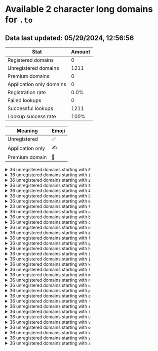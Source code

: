 # Available 2 character long domains for `.to`

## Data last updated: 05/29/2024, 12:56:56

|Stat|Amount|
|--|--|
|Registered domains|0|
|Unregistered domains|1211|
|Premium domains|0|
|Application only domains|0|
|Registration rate|0.0%|
|Failed lookups|0|
|Successful lookups|1211|
|Lookup success rate|100%|


|Meaning|Emoji|
|--|--|
|Unregistered|:white_check_mark:|
|Application only|:writing_hand:|
|Premium domain|:gem:|

<details>
<summary>36 unregistered domains starting with <bold><code>0</code></bold></summary>

|Type|Domain|
|--|--|
|:white_check_mark:|`00.to`|
|:white_check_mark:|`01.to`|
|:white_check_mark:|`02.to`|
|:white_check_mark:|`03.to`|
|:white_check_mark:|`04.to`|
|:white_check_mark:|`05.to`|
|:white_check_mark:|`06.to`|
|:white_check_mark:|`07.to`|
|:white_check_mark:|`08.to`|
|:white_check_mark:|`09.to`|
|:white_check_mark:|`0a.to`|
|:white_check_mark:|`0b.to`|
|:white_check_mark:|`0c.to`|
|:white_check_mark:|`0d.to`|
|:white_check_mark:|`0e.to`|
|:white_check_mark:|`0f.to`|
|:white_check_mark:|`0g.to`|
|:white_check_mark:|`0h.to`|
|:white_check_mark:|`0i.to`|
|:white_check_mark:|`0j.to`|
|:white_check_mark:|`0k.to`|
|:white_check_mark:|`0l.to`|
|:white_check_mark:|`0m.to`|
|:white_check_mark:|`0n.to`|
|:white_check_mark:|`0o.to`|
|:white_check_mark:|`0p.to`|
|:white_check_mark:|`0q.to`|
|:white_check_mark:|`0r.to`|
|:white_check_mark:|`0s.to`|
|:white_check_mark:|`0t.to`|
|:white_check_mark:|`0u.to`|
|:white_check_mark:|`0v.to`|
|:white_check_mark:|`0w.to`|
|:white_check_mark:|`0x.to`|
|:white_check_mark:|`0y.to`|
|:white_check_mark:|`0z.to`|
</details>
<details>
<summary>36 unregistered domains starting with <bold><code>1</code></bold></summary>

|Type|Domain|
|--|--|
|:white_check_mark:|`10.to`|
|:white_check_mark:|`11.to`|
|:white_check_mark:|`12.to`|
|:white_check_mark:|`13.to`|
|:white_check_mark:|`14.to`|
|:white_check_mark:|`15.to`|
|:white_check_mark:|`16.to`|
|:white_check_mark:|`17.to`|
|:white_check_mark:|`18.to`|
|:white_check_mark:|`19.to`|
|:white_check_mark:|`1a.to`|
|:white_check_mark:|`1b.to`|
|:white_check_mark:|`1c.to`|
|:white_check_mark:|`1d.to`|
|:white_check_mark:|`1e.to`|
|:white_check_mark:|`1f.to`|
|:white_check_mark:|`1g.to`|
|:white_check_mark:|`1h.to`|
|:white_check_mark:|`1i.to`|
|:white_check_mark:|`1j.to`|
|:white_check_mark:|`1k.to`|
|:white_check_mark:|`1l.to`|
|:white_check_mark:|`1m.to`|
|:white_check_mark:|`1n.to`|
|:white_check_mark:|`1o.to`|
|:white_check_mark:|`1p.to`|
|:white_check_mark:|`1q.to`|
|:white_check_mark:|`1r.to`|
|:white_check_mark:|`1s.to`|
|:white_check_mark:|`1t.to`|
|:white_check_mark:|`1u.to`|
|:white_check_mark:|`1v.to`|
|:white_check_mark:|`1w.to`|
|:white_check_mark:|`1x.to`|
|:white_check_mark:|`1y.to`|
|:white_check_mark:|`1z.to`|
</details>
<details>
<summary>36 unregistered domains starting with <bold><code>2</code></bold></summary>

|Type|Domain|
|--|--|
|:white_check_mark:|`20.to`|
|:white_check_mark:|`21.to`|
|:white_check_mark:|`22.to`|
|:white_check_mark:|`23.to`|
|:white_check_mark:|`24.to`|
|:white_check_mark:|`25.to`|
|:white_check_mark:|`26.to`|
|:white_check_mark:|`27.to`|
|:white_check_mark:|`28.to`|
|:white_check_mark:|`29.to`|
|:white_check_mark:|`2a.to`|
|:white_check_mark:|`2b.to`|
|:white_check_mark:|`2c.to`|
|:white_check_mark:|`2d.to`|
|:white_check_mark:|`2e.to`|
|:white_check_mark:|`2f.to`|
|:white_check_mark:|`2g.to`|
|:white_check_mark:|`2h.to`|
|:white_check_mark:|`2i.to`|
|:white_check_mark:|`2j.to`|
|:white_check_mark:|`2k.to`|
|:white_check_mark:|`2l.to`|
|:white_check_mark:|`2m.to`|
|:white_check_mark:|`2n.to`|
|:white_check_mark:|`2o.to`|
|:white_check_mark:|`2p.to`|
|:white_check_mark:|`2q.to`|
|:white_check_mark:|`2r.to`|
|:white_check_mark:|`2s.to`|
|:white_check_mark:|`2t.to`|
|:white_check_mark:|`2u.to`|
|:white_check_mark:|`2v.to`|
|:white_check_mark:|`2w.to`|
|:white_check_mark:|`2x.to`|
|:white_check_mark:|`2y.to`|
|:white_check_mark:|`2z.to`|
</details>
<details>
<summary>36 unregistered domains starting with <bold><code>3</code></bold></summary>

|Type|Domain|
|--|--|
|:white_check_mark:|`30.to`|
|:white_check_mark:|`31.to`|
|:white_check_mark:|`32.to`|
|:white_check_mark:|`33.to`|
|:white_check_mark:|`34.to`|
|:white_check_mark:|`35.to`|
|:white_check_mark:|`36.to`|
|:white_check_mark:|`37.to`|
|:white_check_mark:|`38.to`|
|:white_check_mark:|`39.to`|
|:white_check_mark:|`3a.to`|
|:white_check_mark:|`3b.to`|
|:white_check_mark:|`3c.to`|
|:white_check_mark:|`3d.to`|
|:white_check_mark:|`3e.to`|
|:white_check_mark:|`3f.to`|
|:white_check_mark:|`3g.to`|
|:white_check_mark:|`3h.to`|
|:white_check_mark:|`3i.to`|
|:white_check_mark:|`3j.to`|
|:white_check_mark:|`3k.to`|
|:white_check_mark:|`3l.to`|
|:white_check_mark:|`3m.to`|
|:white_check_mark:|`3n.to`|
|:white_check_mark:|`3o.to`|
|:white_check_mark:|`3p.to`|
|:white_check_mark:|`3q.to`|
|:white_check_mark:|`3r.to`|
|:white_check_mark:|`3s.to`|
|:white_check_mark:|`3t.to`|
|:white_check_mark:|`3u.to`|
|:white_check_mark:|`3v.to`|
|:white_check_mark:|`3w.to`|
|:white_check_mark:|`3x.to`|
|:white_check_mark:|`3y.to`|
|:white_check_mark:|`3z.to`|
</details>
<details>
<summary>36 unregistered domains starting with <bold><code>4</code></bold></summary>

|Type|Domain|
|--|--|
|:white_check_mark:|`40.to`|
|:white_check_mark:|`41.to`|
|:white_check_mark:|`42.to`|
|:white_check_mark:|`43.to`|
|:white_check_mark:|`44.to`|
|:white_check_mark:|`45.to`|
|:white_check_mark:|`46.to`|
|:white_check_mark:|`47.to`|
|:white_check_mark:|`48.to`|
|:white_check_mark:|`49.to`|
|:white_check_mark:|`4a.to`|
|:white_check_mark:|`4b.to`|
|:white_check_mark:|`4c.to`|
|:white_check_mark:|`4d.to`|
|:white_check_mark:|`4e.to`|
|:white_check_mark:|`4f.to`|
|:white_check_mark:|`4g.to`|
|:white_check_mark:|`4h.to`|
|:white_check_mark:|`4i.to`|
|:white_check_mark:|`4j.to`|
|:white_check_mark:|`4k.to`|
|:white_check_mark:|`4l.to`|
|:white_check_mark:|`4m.to`|
|:white_check_mark:|`4n.to`|
|:white_check_mark:|`4o.to`|
|:white_check_mark:|`4p.to`|
|:white_check_mark:|`4q.to`|
|:white_check_mark:|`4r.to`|
|:white_check_mark:|`4s.to`|
|:white_check_mark:|`4t.to`|
|:white_check_mark:|`4u.to`|
|:white_check_mark:|`4v.to`|
|:white_check_mark:|`4w.to`|
|:white_check_mark:|`4x.to`|
|:white_check_mark:|`4y.to`|
|:white_check_mark:|`4z.to`|
</details>
<details>
<summary>36 unregistered domains starting with <bold><code>5</code></bold></summary>

|Type|Domain|
|--|--|
|:white_check_mark:|`50.to`|
|:white_check_mark:|`51.to`|
|:white_check_mark:|`52.to`|
|:white_check_mark:|`53.to`|
|:white_check_mark:|`54.to`|
|:white_check_mark:|`55.to`|
|:white_check_mark:|`56.to`|
|:white_check_mark:|`57.to`|
|:white_check_mark:|`58.to`|
|:white_check_mark:|`59.to`|
|:white_check_mark:|`5a.to`|
|:white_check_mark:|`5b.to`|
|:white_check_mark:|`5c.to`|
|:white_check_mark:|`5d.to`|
|:white_check_mark:|`5e.to`|
|:white_check_mark:|`5f.to`|
|:white_check_mark:|`5g.to`|
|:white_check_mark:|`5h.to`|
|:white_check_mark:|`5i.to`|
|:white_check_mark:|`5j.to`|
|:white_check_mark:|`5k.to`|
|:white_check_mark:|`5l.to`|
|:white_check_mark:|`5m.to`|
|:white_check_mark:|`5n.to`|
|:white_check_mark:|`5o.to`|
|:white_check_mark:|`5p.to`|
|:white_check_mark:|`5q.to`|
|:white_check_mark:|`5r.to`|
|:white_check_mark:|`5s.to`|
|:white_check_mark:|`5t.to`|
|:white_check_mark:|`5u.to`|
|:white_check_mark:|`5v.to`|
|:white_check_mark:|`5w.to`|
|:white_check_mark:|`5x.to`|
|:white_check_mark:|`5y.to`|
|:white_check_mark:|`5z.to`|
</details>
<details>
<summary>36 unregistered domains starting with <bold><code>6</code></bold></summary>

|Type|Domain|
|--|--|
|:white_check_mark:|`60.to`|
|:white_check_mark:|`61.to`|
|:white_check_mark:|`62.to`|
|:white_check_mark:|`63.to`|
|:white_check_mark:|`64.to`|
|:white_check_mark:|`65.to`|
|:white_check_mark:|`66.to`|
|:white_check_mark:|`67.to`|
|:white_check_mark:|`68.to`|
|:white_check_mark:|`69.to`|
|:white_check_mark:|`6a.to`|
|:white_check_mark:|`6b.to`|
|:white_check_mark:|`6c.to`|
|:white_check_mark:|`6d.to`|
|:white_check_mark:|`6e.to`|
|:white_check_mark:|`6f.to`|
|:white_check_mark:|`6g.to`|
|:white_check_mark:|`6h.to`|
|:white_check_mark:|`6i.to`|
|:white_check_mark:|`6j.to`|
|:white_check_mark:|`6k.to`|
|:white_check_mark:|`6l.to`|
|:white_check_mark:|`6m.to`|
|:white_check_mark:|`6n.to`|
|:white_check_mark:|`6o.to`|
|:white_check_mark:|`6p.to`|
|:white_check_mark:|`6q.to`|
|:white_check_mark:|`6r.to`|
|:white_check_mark:|`6s.to`|
|:white_check_mark:|`6t.to`|
|:white_check_mark:|`6u.to`|
|:white_check_mark:|`6v.to`|
|:white_check_mark:|`6w.to`|
|:white_check_mark:|`6x.to`|
|:white_check_mark:|`6y.to`|
|:white_check_mark:|`6z.to`|
</details>
<details>
<summary>23 unregistered domains starting with <bold><code>7</code></bold></summary>

|Type|Domain|
|--|--|
|:white_check_mark:|`7a.to`|
|:white_check_mark:|`7b.to`|
|:white_check_mark:|`7c.to`|
|:white_check_mark:|`7d.to`|
|:white_check_mark:|`7e.to`|
|:white_check_mark:|`7f.to`|
|:white_check_mark:|`7g.to`|
|:white_check_mark:|`7h.to`|
|:white_check_mark:|`7i.to`|
|:white_check_mark:|`7j.to`|
|:white_check_mark:|`7k.to`|
|:white_check_mark:|`7l.to`|
|:white_check_mark:|`7m.to`|
|:white_check_mark:|`7n.to`|
|:white_check_mark:|`7o.to`|
|:white_check_mark:|`7p.to`|
|:white_check_mark:|`7q.to`|
|:white_check_mark:|`7r.to`|
|:white_check_mark:|`7s.to`|
|:white_check_mark:|`7t.to`|
|:white_check_mark:|`7u.to`|
|:white_check_mark:|`7v.to`|
|:white_check_mark:|`7w.to`|
</details>
<details>
<summary>36 unregistered domains starting with <bold><code>a</code></bold></summary>

|Type|Domain|
|--|--|
|:white_check_mark:|`a0.to`|
|:white_check_mark:|`a1.to`|
|:white_check_mark:|`a2.to`|
|:white_check_mark:|`a3.to`|
|:white_check_mark:|`a4.to`|
|:white_check_mark:|`a5.to`|
|:white_check_mark:|`a6.to`|
|:white_check_mark:|`a7.to`|
|:white_check_mark:|`a8.to`|
|:white_check_mark:|`a9.to`|
|:white_check_mark:|`aa.to`|
|:white_check_mark:|`ab.to`|
|:white_check_mark:|`ac.to`|
|:white_check_mark:|`ad.to`|
|:white_check_mark:|`ae.to`|
|:white_check_mark:|`af.to`|
|:white_check_mark:|`ag.to`|
|:white_check_mark:|`ah.to`|
|:white_check_mark:|`ai.to`|
|:white_check_mark:|`aj.to`|
|:white_check_mark:|`ak.to`|
|:white_check_mark:|`al.to`|
|:white_check_mark:|`am.to`|
|:white_check_mark:|`an.to`|
|:white_check_mark:|`ao.to`|
|:white_check_mark:|`ap.to`|
|:white_check_mark:|`aq.to`|
|:white_check_mark:|`ar.to`|
|:white_check_mark:|`as.to`|
|:white_check_mark:|`at.to`|
|:white_check_mark:|`au.to`|
|:white_check_mark:|`av.to`|
|:white_check_mark:|`aw.to`|
|:white_check_mark:|`ax.to`|
|:white_check_mark:|`ay.to`|
|:white_check_mark:|`az.to`|
</details>
<details>
<summary>36 unregistered domains starting with <bold><code>b</code></bold></summary>

|Type|Domain|
|--|--|
|:white_check_mark:|`b0.to`|
|:white_check_mark:|`b1.to`|
|:white_check_mark:|`b2.to`|
|:white_check_mark:|`b3.to`|
|:white_check_mark:|`b4.to`|
|:white_check_mark:|`b5.to`|
|:white_check_mark:|`b6.to`|
|:white_check_mark:|`b7.to`|
|:white_check_mark:|`b8.to`|
|:white_check_mark:|`b9.to`|
|:white_check_mark:|`ba.to`|
|:white_check_mark:|`bb.to`|
|:white_check_mark:|`bc.to`|
|:white_check_mark:|`bd.to`|
|:white_check_mark:|`be.to`|
|:white_check_mark:|`bf.to`|
|:white_check_mark:|`bg.to`|
|:white_check_mark:|`bh.to`|
|:white_check_mark:|`bi.to`|
|:white_check_mark:|`bj.to`|
|:white_check_mark:|`bk.to`|
|:white_check_mark:|`bl.to`|
|:white_check_mark:|`bm.to`|
|:white_check_mark:|`bn.to`|
|:white_check_mark:|`bo.to`|
|:white_check_mark:|`bp.to`|
|:white_check_mark:|`bq.to`|
|:white_check_mark:|`br.to`|
|:white_check_mark:|`bs.to`|
|:white_check_mark:|`bt.to`|
|:white_check_mark:|`bu.to`|
|:white_check_mark:|`bv.to`|
|:white_check_mark:|`bw.to`|
|:white_check_mark:|`bx.to`|
|:white_check_mark:|`by.to`|
|:white_check_mark:|`bz.to`|
</details>
<details>
<summary>36 unregistered domains starting with <bold><code>c</code></bold></summary>

|Type|Domain|
|--|--|
|:white_check_mark:|`c0.to`|
|:white_check_mark:|`c1.to`|
|:white_check_mark:|`c2.to`|
|:white_check_mark:|`c3.to`|
|:white_check_mark:|`c4.to`|
|:white_check_mark:|`c5.to`|
|:white_check_mark:|`c6.to`|
|:white_check_mark:|`c7.to`|
|:white_check_mark:|`c8.to`|
|:white_check_mark:|`c9.to`|
|:white_check_mark:|`ca.to`|
|:white_check_mark:|`cb.to`|
|:white_check_mark:|`cc.to`|
|:white_check_mark:|`cd.to`|
|:white_check_mark:|`ce.to`|
|:white_check_mark:|`cf.to`|
|:white_check_mark:|`cg.to`|
|:white_check_mark:|`ch.to`|
|:white_check_mark:|`ci.to`|
|:white_check_mark:|`cj.to`|
|:white_check_mark:|`ck.to`|
|:white_check_mark:|`cl.to`|
|:white_check_mark:|`cm.to`|
|:white_check_mark:|`cn.to`|
|:white_check_mark:|`co.to`|
|:white_check_mark:|`cp.to`|
|:white_check_mark:|`cq.to`|
|:white_check_mark:|`cr.to`|
|:white_check_mark:|`cs.to`|
|:white_check_mark:|`ct.to`|
|:white_check_mark:|`cu.to`|
|:white_check_mark:|`cv.to`|
|:white_check_mark:|`cw.to`|
|:white_check_mark:|`cx.to`|
|:white_check_mark:|`cy.to`|
|:white_check_mark:|`cz.to`|
</details>
<details>
<summary>36 unregistered domains starting with <bold><code>d</code></bold></summary>

|Type|Domain|
|--|--|
|:white_check_mark:|`d0.to`|
|:white_check_mark:|`d1.to`|
|:white_check_mark:|`d2.to`|
|:white_check_mark:|`d3.to`|
|:white_check_mark:|`d4.to`|
|:white_check_mark:|`d5.to`|
|:white_check_mark:|`d6.to`|
|:white_check_mark:|`d7.to`|
|:white_check_mark:|`d8.to`|
|:white_check_mark:|`d9.to`|
|:white_check_mark:|`da.to`|
|:white_check_mark:|`db.to`|
|:white_check_mark:|`dc.to`|
|:white_check_mark:|`dd.to`|
|:white_check_mark:|`de.to`|
|:white_check_mark:|`df.to`|
|:white_check_mark:|`dg.to`|
|:white_check_mark:|`dh.to`|
|:white_check_mark:|`di.to`|
|:white_check_mark:|`dj.to`|
|:white_check_mark:|`dk.to`|
|:white_check_mark:|`dl.to`|
|:white_check_mark:|`dm.to`|
|:white_check_mark:|`dn.to`|
|:white_check_mark:|`do.to`|
|:white_check_mark:|`dp.to`|
|:white_check_mark:|`dq.to`|
|:white_check_mark:|`dr.to`|
|:white_check_mark:|`ds.to`|
|:white_check_mark:|`dt.to`|
|:white_check_mark:|`du.to`|
|:white_check_mark:|`dv.to`|
|:white_check_mark:|`dw.to`|
|:white_check_mark:|`dx.to`|
|:white_check_mark:|`dy.to`|
|:white_check_mark:|`dz.to`|
</details>
<details>
<summary>36 unregistered domains starting with <bold><code>e</code></bold></summary>

|Type|Domain|
|--|--|
|:white_check_mark:|`e0.to`|
|:white_check_mark:|`e1.to`|
|:white_check_mark:|`e2.to`|
|:white_check_mark:|`e3.to`|
|:white_check_mark:|`e4.to`|
|:white_check_mark:|`e5.to`|
|:white_check_mark:|`e6.to`|
|:white_check_mark:|`e7.to`|
|:white_check_mark:|`e8.to`|
|:white_check_mark:|`e9.to`|
|:white_check_mark:|`ea.to`|
|:white_check_mark:|`eb.to`|
|:white_check_mark:|`ec.to`|
|:white_check_mark:|`ed.to`|
|:white_check_mark:|`ee.to`|
|:white_check_mark:|`ef.to`|
|:white_check_mark:|`eg.to`|
|:white_check_mark:|`eh.to`|
|:white_check_mark:|`ei.to`|
|:white_check_mark:|`ej.to`|
|:white_check_mark:|`ek.to`|
|:white_check_mark:|`el.to`|
|:white_check_mark:|`em.to`|
|:white_check_mark:|`en.to`|
|:white_check_mark:|`eo.to`|
|:white_check_mark:|`ep.to`|
|:white_check_mark:|`eq.to`|
|:white_check_mark:|`er.to`|
|:white_check_mark:|`es.to`|
|:white_check_mark:|`et.to`|
|:white_check_mark:|`eu.to`|
|:white_check_mark:|`ev.to`|
|:white_check_mark:|`ew.to`|
|:white_check_mark:|`ex.to`|
|:white_check_mark:|`ey.to`|
|:white_check_mark:|`ez.to`|
</details>
<details>
<summary>36 unregistered domains starting with <bold><code>f</code></bold></summary>

|Type|Domain|
|--|--|
|:white_check_mark:|`f0.to`|
|:white_check_mark:|`f1.to`|
|:white_check_mark:|`f2.to`|
|:white_check_mark:|`f3.to`|
|:white_check_mark:|`f4.to`|
|:white_check_mark:|`f5.to`|
|:white_check_mark:|`f6.to`|
|:white_check_mark:|`f7.to`|
|:white_check_mark:|`f8.to`|
|:white_check_mark:|`f9.to`|
|:white_check_mark:|`fa.to`|
|:white_check_mark:|`fb.to`|
|:white_check_mark:|`fc.to`|
|:white_check_mark:|`fd.to`|
|:white_check_mark:|`fe.to`|
|:white_check_mark:|`ff.to`|
|:white_check_mark:|`fg.to`|
|:white_check_mark:|`fh.to`|
|:white_check_mark:|`fi.to`|
|:white_check_mark:|`fj.to`|
|:white_check_mark:|`fk.to`|
|:white_check_mark:|`fl.to`|
|:white_check_mark:|`fm.to`|
|:white_check_mark:|`fn.to`|
|:white_check_mark:|`fo.to`|
|:white_check_mark:|`fp.to`|
|:white_check_mark:|`fq.to`|
|:white_check_mark:|`fr.to`|
|:white_check_mark:|`fs.to`|
|:white_check_mark:|`ft.to`|
|:white_check_mark:|`fu.to`|
|:white_check_mark:|`fv.to`|
|:white_check_mark:|`fw.to`|
|:white_check_mark:|`fx.to`|
|:white_check_mark:|`fy.to`|
|:white_check_mark:|`fz.to`|
</details>
<details>
<summary>36 unregistered domains starting with <bold><code>g</code></bold></summary>

|Type|Domain|
|--|--|
|:white_check_mark:|`g0.to`|
|:white_check_mark:|`g1.to`|
|:white_check_mark:|`g2.to`|
|:white_check_mark:|`g3.to`|
|:white_check_mark:|`g4.to`|
|:white_check_mark:|`g5.to`|
|:white_check_mark:|`g6.to`|
|:white_check_mark:|`g7.to`|
|:white_check_mark:|`g8.to`|
|:white_check_mark:|`g9.to`|
|:white_check_mark:|`ga.to`|
|:white_check_mark:|`gb.to`|
|:white_check_mark:|`gc.to`|
|:white_check_mark:|`gd.to`|
|:white_check_mark:|`ge.to`|
|:white_check_mark:|`gf.to`|
|:white_check_mark:|`gg.to`|
|:white_check_mark:|`gh.to`|
|:white_check_mark:|`gi.to`|
|:white_check_mark:|`gj.to`|
|:white_check_mark:|`gk.to`|
|:white_check_mark:|`gl.to`|
|:white_check_mark:|`gm.to`|
|:white_check_mark:|`gn.to`|
|:white_check_mark:|`go.to`|
|:white_check_mark:|`gp.to`|
|:white_check_mark:|`gq.to`|
|:white_check_mark:|`gr.to`|
|:white_check_mark:|`gs.to`|
|:white_check_mark:|`gt.to`|
|:white_check_mark:|`gu.to`|
|:white_check_mark:|`gv.to`|
|:white_check_mark:|`gw.to`|
|:white_check_mark:|`gx.to`|
|:white_check_mark:|`gy.to`|
|:white_check_mark:|`gz.to`|
</details>
<details>
<summary>36 unregistered domains starting with <bold><code>h</code></bold></summary>

|Type|Domain|
|--|--|
|:white_check_mark:|`h0.to`|
|:white_check_mark:|`h1.to`|
|:white_check_mark:|`h2.to`|
|:white_check_mark:|`h3.to`|
|:white_check_mark:|`h4.to`|
|:white_check_mark:|`h5.to`|
|:white_check_mark:|`h6.to`|
|:white_check_mark:|`h7.to`|
|:white_check_mark:|`h8.to`|
|:white_check_mark:|`h9.to`|
|:white_check_mark:|`ha.to`|
|:white_check_mark:|`hb.to`|
|:white_check_mark:|`hc.to`|
|:white_check_mark:|`hd.to`|
|:white_check_mark:|`he.to`|
|:white_check_mark:|`hf.to`|
|:white_check_mark:|`hg.to`|
|:white_check_mark:|`hh.to`|
|:white_check_mark:|`hi.to`|
|:white_check_mark:|`hj.to`|
|:white_check_mark:|`hk.to`|
|:white_check_mark:|`hl.to`|
|:white_check_mark:|`hm.to`|
|:white_check_mark:|`hn.to`|
|:white_check_mark:|`ho.to`|
|:white_check_mark:|`hp.to`|
|:white_check_mark:|`hq.to`|
|:white_check_mark:|`hr.to`|
|:white_check_mark:|`hs.to`|
|:white_check_mark:|`ht.to`|
|:white_check_mark:|`hu.to`|
|:white_check_mark:|`hv.to`|
|:white_check_mark:|`hw.to`|
|:white_check_mark:|`hx.to`|
|:white_check_mark:|`hy.to`|
|:white_check_mark:|`hz.to`|
</details>
<details>
<summary>36 unregistered domains starting with <bold><code>i</code></bold></summary>

|Type|Domain|
|--|--|
|:white_check_mark:|`i0.to`|
|:white_check_mark:|`i1.to`|
|:white_check_mark:|`i2.to`|
|:white_check_mark:|`i3.to`|
|:white_check_mark:|`i4.to`|
|:white_check_mark:|`i5.to`|
|:white_check_mark:|`i6.to`|
|:white_check_mark:|`i7.to`|
|:white_check_mark:|`i8.to`|
|:white_check_mark:|`i9.to`|
|:white_check_mark:|`ia.to`|
|:white_check_mark:|`ib.to`|
|:white_check_mark:|`ic.to`|
|:white_check_mark:|`id.to`|
|:white_check_mark:|`ie.to`|
|:white_check_mark:|`if.to`|
|:white_check_mark:|`ig.to`|
|:white_check_mark:|`ih.to`|
|:white_check_mark:|`ii.to`|
|:white_check_mark:|`ij.to`|
|:white_check_mark:|`ik.to`|
|:white_check_mark:|`il.to`|
|:white_check_mark:|`im.to`|
|:white_check_mark:|`in.to`|
|:white_check_mark:|`io.to`|
|:white_check_mark:|`ip.to`|
|:white_check_mark:|`iq.to`|
|:white_check_mark:|`ir.to`|
|:white_check_mark:|`is.to`|
|:white_check_mark:|`it.to`|
|:white_check_mark:|`iu.to`|
|:white_check_mark:|`iv.to`|
|:white_check_mark:|`iw.to`|
|:white_check_mark:|`ix.to`|
|:white_check_mark:|`iy.to`|
|:white_check_mark:|`iz.to`|
</details>
<details>
<summary>36 unregistered domains starting with <bold><code>j</code></bold></summary>

|Type|Domain|
|--|--|
|:white_check_mark:|`j0.to`|
|:white_check_mark:|`j1.to`|
|:white_check_mark:|`j2.to`|
|:white_check_mark:|`j3.to`|
|:white_check_mark:|`j4.to`|
|:white_check_mark:|`j5.to`|
|:white_check_mark:|`j6.to`|
|:white_check_mark:|`j7.to`|
|:white_check_mark:|`j8.to`|
|:white_check_mark:|`j9.to`|
|:white_check_mark:|`ja.to`|
|:white_check_mark:|`jb.to`|
|:white_check_mark:|`jc.to`|
|:white_check_mark:|`jd.to`|
|:white_check_mark:|`je.to`|
|:white_check_mark:|`jf.to`|
|:white_check_mark:|`jg.to`|
|:white_check_mark:|`jh.to`|
|:white_check_mark:|`ji.to`|
|:white_check_mark:|`jj.to`|
|:white_check_mark:|`jk.to`|
|:white_check_mark:|`jl.to`|
|:white_check_mark:|`jm.to`|
|:white_check_mark:|`jn.to`|
|:white_check_mark:|`jo.to`|
|:white_check_mark:|`jp.to`|
|:white_check_mark:|`jq.to`|
|:white_check_mark:|`jr.to`|
|:white_check_mark:|`js.to`|
|:white_check_mark:|`jt.to`|
|:white_check_mark:|`ju.to`|
|:white_check_mark:|`jv.to`|
|:white_check_mark:|`jw.to`|
|:white_check_mark:|`jx.to`|
|:white_check_mark:|`jy.to`|
|:white_check_mark:|`jz.to`|
</details>
<details>
<summary>36 unregistered domains starting with <bold><code>k</code></bold></summary>

|Type|Domain|
|--|--|
|:white_check_mark:|`k0.to`|
|:white_check_mark:|`k1.to`|
|:white_check_mark:|`k2.to`|
|:white_check_mark:|`k3.to`|
|:white_check_mark:|`k4.to`|
|:white_check_mark:|`k5.to`|
|:white_check_mark:|`k6.to`|
|:white_check_mark:|`k7.to`|
|:white_check_mark:|`k8.to`|
|:white_check_mark:|`k9.to`|
|:white_check_mark:|`ka.to`|
|:white_check_mark:|`kb.to`|
|:white_check_mark:|`kc.to`|
|:white_check_mark:|`kd.to`|
|:white_check_mark:|`ke.to`|
|:white_check_mark:|`kf.to`|
|:white_check_mark:|`kg.to`|
|:white_check_mark:|`kh.to`|
|:white_check_mark:|`ki.to`|
|:white_check_mark:|`kj.to`|
|:white_check_mark:|`kk.to`|
|:white_check_mark:|`kl.to`|
|:white_check_mark:|`km.to`|
|:white_check_mark:|`kn.to`|
|:white_check_mark:|`ko.to`|
|:white_check_mark:|`kp.to`|
|:white_check_mark:|`kq.to`|
|:white_check_mark:|`kr.to`|
|:white_check_mark:|`ks.to`|
|:white_check_mark:|`kt.to`|
|:white_check_mark:|`ku.to`|
|:white_check_mark:|`kv.to`|
|:white_check_mark:|`kw.to`|
|:white_check_mark:|`kx.to`|
|:white_check_mark:|`ky.to`|
|:white_check_mark:|`kz.to`|
</details>
<details>
<summary>36 unregistered domains starting with <bold><code>l</code></bold></summary>

|Type|Domain|
|--|--|
|:white_check_mark:|`l0.to`|
|:white_check_mark:|`l1.to`|
|:white_check_mark:|`l2.to`|
|:white_check_mark:|`l3.to`|
|:white_check_mark:|`l4.to`|
|:white_check_mark:|`l5.to`|
|:white_check_mark:|`l6.to`|
|:white_check_mark:|`l7.to`|
|:white_check_mark:|`l8.to`|
|:white_check_mark:|`l9.to`|
|:white_check_mark:|`la.to`|
|:white_check_mark:|`lb.to`|
|:white_check_mark:|`lc.to`|
|:white_check_mark:|`ld.to`|
|:white_check_mark:|`le.to`|
|:white_check_mark:|`lf.to`|
|:white_check_mark:|`lg.to`|
|:white_check_mark:|`lh.to`|
|:white_check_mark:|`li.to`|
|:white_check_mark:|`lj.to`|
|:white_check_mark:|`lk.to`|
|:white_check_mark:|`ll.to`|
|:white_check_mark:|`lm.to`|
|:white_check_mark:|`ln.to`|
|:white_check_mark:|`lo.to`|
|:white_check_mark:|`lp.to`|
|:white_check_mark:|`lq.to`|
|:white_check_mark:|`lr.to`|
|:white_check_mark:|`ls.to`|
|:white_check_mark:|`lt.to`|
|:white_check_mark:|`lu.to`|
|:white_check_mark:|`lv.to`|
|:white_check_mark:|`lw.to`|
|:white_check_mark:|`lx.to`|
|:white_check_mark:|`ly.to`|
|:white_check_mark:|`lz.to`|
</details>
<details>
<summary>36 unregistered domains starting with <bold><code>m</code></bold></summary>

|Type|Domain|
|--|--|
|:white_check_mark:|`m0.to`|
|:white_check_mark:|`m1.to`|
|:white_check_mark:|`m2.to`|
|:white_check_mark:|`m3.to`|
|:white_check_mark:|`m4.to`|
|:white_check_mark:|`m5.to`|
|:white_check_mark:|`m6.to`|
|:white_check_mark:|`m7.to`|
|:white_check_mark:|`m8.to`|
|:white_check_mark:|`m9.to`|
|:white_check_mark:|`ma.to`|
|:white_check_mark:|`mb.to`|
|:white_check_mark:|`mc.to`|
|:white_check_mark:|`md.to`|
|:white_check_mark:|`me.to`|
|:white_check_mark:|`mf.to`|
|:white_check_mark:|`mg.to`|
|:white_check_mark:|`mh.to`|
|:white_check_mark:|`mi.to`|
|:white_check_mark:|`mj.to`|
|:white_check_mark:|`mk.to`|
|:white_check_mark:|`ml.to`|
|:white_check_mark:|`mm.to`|
|:white_check_mark:|`mn.to`|
|:white_check_mark:|`mo.to`|
|:white_check_mark:|`mp.to`|
|:white_check_mark:|`mq.to`|
|:white_check_mark:|`mr.to`|
|:white_check_mark:|`ms.to`|
|:white_check_mark:|`mt.to`|
|:white_check_mark:|`mu.to`|
|:white_check_mark:|`mv.to`|
|:white_check_mark:|`mw.to`|
|:white_check_mark:|`mx.to`|
|:white_check_mark:|`my.to`|
|:white_check_mark:|`mz.to`|
</details>
<details>
<summary>36 unregistered domains starting with <bold><code>n</code></bold></summary>

|Type|Domain|
|--|--|
|:white_check_mark:|`n0.to`|
|:white_check_mark:|`n1.to`|
|:white_check_mark:|`n2.to`|
|:white_check_mark:|`n3.to`|
|:white_check_mark:|`n4.to`|
|:white_check_mark:|`n5.to`|
|:white_check_mark:|`n6.to`|
|:white_check_mark:|`n7.to`|
|:white_check_mark:|`n8.to`|
|:white_check_mark:|`n9.to`|
|:white_check_mark:|`na.to`|
|:white_check_mark:|`nb.to`|
|:white_check_mark:|`nc.to`|
|:white_check_mark:|`nd.to`|
|:white_check_mark:|`ne.to`|
|:white_check_mark:|`nf.to`|
|:white_check_mark:|`ng.to`|
|:white_check_mark:|`nh.to`|
|:white_check_mark:|`ni.to`|
|:white_check_mark:|`nj.to`|
|:white_check_mark:|`nk.to`|
|:white_check_mark:|`nl.to`|
|:white_check_mark:|`nm.to`|
|:white_check_mark:|`nn.to`|
|:white_check_mark:|`no.to`|
|:white_check_mark:|`np.to`|
|:white_check_mark:|`nq.to`|
|:white_check_mark:|`nr.to`|
|:white_check_mark:|`ns.to`|
|:white_check_mark:|`nt.to`|
|:white_check_mark:|`nu.to`|
|:white_check_mark:|`nv.to`|
|:white_check_mark:|`nw.to`|
|:white_check_mark:|`nx.to`|
|:white_check_mark:|`ny.to`|
|:white_check_mark:|`nz.to`|
</details>
<details>
<summary>36 unregistered domains starting with <bold><code>o</code></bold></summary>

|Type|Domain|
|--|--|
|:white_check_mark:|`o0.to`|
|:white_check_mark:|`o1.to`|
|:white_check_mark:|`o2.to`|
|:white_check_mark:|`o3.to`|
|:white_check_mark:|`o4.to`|
|:white_check_mark:|`o5.to`|
|:white_check_mark:|`o6.to`|
|:white_check_mark:|`o7.to`|
|:white_check_mark:|`o8.to`|
|:white_check_mark:|`o9.to`|
|:white_check_mark:|`oa.to`|
|:white_check_mark:|`ob.to`|
|:white_check_mark:|`oc.to`|
|:white_check_mark:|`od.to`|
|:white_check_mark:|`oe.to`|
|:white_check_mark:|`of.to`|
|:white_check_mark:|`og.to`|
|:white_check_mark:|`oh.to`|
|:white_check_mark:|`oi.to`|
|:white_check_mark:|`oj.to`|
|:white_check_mark:|`ok.to`|
|:white_check_mark:|`ol.to`|
|:white_check_mark:|`om.to`|
|:white_check_mark:|`on.to`|
|:white_check_mark:|`oo.to`|
|:white_check_mark:|`op.to`|
|:white_check_mark:|`oq.to`|
|:white_check_mark:|`or.to`|
|:white_check_mark:|`os.to`|
|:white_check_mark:|`ot.to`|
|:white_check_mark:|`ou.to`|
|:white_check_mark:|`ov.to`|
|:white_check_mark:|`ow.to`|
|:white_check_mark:|`ox.to`|
|:white_check_mark:|`oy.to`|
|:white_check_mark:|`oz.to`|
</details>
<details>
<summary>36 unregistered domains starting with <bold><code>p</code></bold></summary>

|Type|Domain|
|--|--|
|:white_check_mark:|`p0.to`|
|:white_check_mark:|`p1.to`|
|:white_check_mark:|`p2.to`|
|:white_check_mark:|`p3.to`|
|:white_check_mark:|`p4.to`|
|:white_check_mark:|`p5.to`|
|:white_check_mark:|`p6.to`|
|:white_check_mark:|`p7.to`|
|:white_check_mark:|`p8.to`|
|:white_check_mark:|`p9.to`|
|:white_check_mark:|`pa.to`|
|:white_check_mark:|`pb.to`|
|:white_check_mark:|`pc.to`|
|:white_check_mark:|`pd.to`|
|:white_check_mark:|`pe.to`|
|:white_check_mark:|`pf.to`|
|:white_check_mark:|`pg.to`|
|:white_check_mark:|`ph.to`|
|:white_check_mark:|`pi.to`|
|:white_check_mark:|`pj.to`|
|:white_check_mark:|`pk.to`|
|:white_check_mark:|`pl.to`|
|:white_check_mark:|`pm.to`|
|:white_check_mark:|`pn.to`|
|:white_check_mark:|`po.to`|
|:white_check_mark:|`pp.to`|
|:white_check_mark:|`pq.to`|
|:white_check_mark:|`pr.to`|
|:white_check_mark:|`ps.to`|
|:white_check_mark:|`pt.to`|
|:white_check_mark:|`pu.to`|
|:white_check_mark:|`pv.to`|
|:white_check_mark:|`pw.to`|
|:white_check_mark:|`px.to`|
|:white_check_mark:|`py.to`|
|:white_check_mark:|`pz.to`|
</details>
<details>
<summary>36 unregistered domains starting with <bold><code>q</code></bold></summary>

|Type|Domain|
|--|--|
|:white_check_mark:|`q0.to`|
|:white_check_mark:|`q1.to`|
|:white_check_mark:|`q2.to`|
|:white_check_mark:|`q3.to`|
|:white_check_mark:|`q4.to`|
|:white_check_mark:|`q5.to`|
|:white_check_mark:|`q6.to`|
|:white_check_mark:|`q7.to`|
|:white_check_mark:|`q8.to`|
|:white_check_mark:|`q9.to`|
|:white_check_mark:|`qa.to`|
|:white_check_mark:|`qb.to`|
|:white_check_mark:|`qc.to`|
|:white_check_mark:|`qd.to`|
|:white_check_mark:|`qe.to`|
|:white_check_mark:|`qf.to`|
|:white_check_mark:|`qg.to`|
|:white_check_mark:|`qh.to`|
|:white_check_mark:|`qi.to`|
|:white_check_mark:|`qj.to`|
|:white_check_mark:|`qk.to`|
|:white_check_mark:|`ql.to`|
|:white_check_mark:|`qm.to`|
|:white_check_mark:|`qn.to`|
|:white_check_mark:|`qo.to`|
|:white_check_mark:|`qp.to`|
|:white_check_mark:|`qq.to`|
|:white_check_mark:|`qr.to`|
|:white_check_mark:|`qs.to`|
|:white_check_mark:|`qt.to`|
|:white_check_mark:|`qu.to`|
|:white_check_mark:|`qv.to`|
|:white_check_mark:|`qw.to`|
|:white_check_mark:|`qx.to`|
|:white_check_mark:|`qy.to`|
|:white_check_mark:|`qz.to`|
</details>
<details>
<summary>36 unregistered domains starting with <bold><code>r</code></bold></summary>

|Type|Domain|
|--|--|
|:white_check_mark:|`r0.to`|
|:white_check_mark:|`r1.to`|
|:white_check_mark:|`r2.to`|
|:white_check_mark:|`r3.to`|
|:white_check_mark:|`r4.to`|
|:white_check_mark:|`r5.to`|
|:white_check_mark:|`r6.to`|
|:white_check_mark:|`r7.to`|
|:white_check_mark:|`r8.to`|
|:white_check_mark:|`r9.to`|
|:white_check_mark:|`ra.to`|
|:white_check_mark:|`rb.to`|
|:white_check_mark:|`rc.to`|
|:white_check_mark:|`rd.to`|
|:white_check_mark:|`re.to`|
|:white_check_mark:|`rf.to`|
|:white_check_mark:|`rg.to`|
|:white_check_mark:|`rh.to`|
|:white_check_mark:|`ri.to`|
|:white_check_mark:|`rj.to`|
|:white_check_mark:|`rk.to`|
|:white_check_mark:|`rl.to`|
|:white_check_mark:|`rm.to`|
|:white_check_mark:|`rn.to`|
|:white_check_mark:|`ro.to`|
|:white_check_mark:|`rp.to`|
|:white_check_mark:|`rq.to`|
|:white_check_mark:|`rr.to`|
|:white_check_mark:|`rs.to`|
|:white_check_mark:|`rt.to`|
|:white_check_mark:|`ru.to`|
|:white_check_mark:|`rv.to`|
|:white_check_mark:|`rw.to`|
|:white_check_mark:|`rx.to`|
|:white_check_mark:|`ry.to`|
|:white_check_mark:|`rz.to`|
</details>
<details>
<summary>36 unregistered domains starting with <bold><code>s</code></bold></summary>

|Type|Domain|
|--|--|
|:white_check_mark:|`s0.to`|
|:white_check_mark:|`s1.to`|
|:white_check_mark:|`s2.to`|
|:white_check_mark:|`s3.to`|
|:white_check_mark:|`s4.to`|
|:white_check_mark:|`s5.to`|
|:white_check_mark:|`s6.to`|
|:white_check_mark:|`s7.to`|
|:white_check_mark:|`s8.to`|
|:white_check_mark:|`s9.to`|
|:white_check_mark:|`sa.to`|
|:white_check_mark:|`sb.to`|
|:white_check_mark:|`sc.to`|
|:white_check_mark:|`sd.to`|
|:white_check_mark:|`se.to`|
|:white_check_mark:|`sf.to`|
|:white_check_mark:|`sg.to`|
|:white_check_mark:|`sh.to`|
|:white_check_mark:|`si.to`|
|:white_check_mark:|`sj.to`|
|:white_check_mark:|`sk.to`|
|:white_check_mark:|`sl.to`|
|:white_check_mark:|`sm.to`|
|:white_check_mark:|`sn.to`|
|:white_check_mark:|`so.to`|
|:white_check_mark:|`sp.to`|
|:white_check_mark:|`sq.to`|
|:white_check_mark:|`sr.to`|
|:white_check_mark:|`ss.to`|
|:white_check_mark:|`st.to`|
|:white_check_mark:|`su.to`|
|:white_check_mark:|`sv.to`|
|:white_check_mark:|`sw.to`|
|:white_check_mark:|`sx.to`|
|:white_check_mark:|`sy.to`|
|:white_check_mark:|`sz.to`|
</details>
<details>
<summary>36 unregistered domains starting with <bold><code>t</code></bold></summary>

|Type|Domain|
|--|--|
|:white_check_mark:|`t0.to`|
|:white_check_mark:|`t1.to`|
|:white_check_mark:|`t2.to`|
|:white_check_mark:|`t3.to`|
|:white_check_mark:|`t4.to`|
|:white_check_mark:|`t5.to`|
|:white_check_mark:|`t6.to`|
|:white_check_mark:|`t7.to`|
|:white_check_mark:|`t8.to`|
|:white_check_mark:|`t9.to`|
|:white_check_mark:|`ta.to`|
|:white_check_mark:|`tb.to`|
|:white_check_mark:|`tc.to`|
|:white_check_mark:|`td.to`|
|:white_check_mark:|`te.to`|
|:white_check_mark:|`tf.to`|
|:white_check_mark:|`tg.to`|
|:white_check_mark:|`th.to`|
|:white_check_mark:|`ti.to`|
|:white_check_mark:|`tj.to`|
|:white_check_mark:|`tk.to`|
|:white_check_mark:|`tl.to`|
|:white_check_mark:|`tm.to`|
|:white_check_mark:|`tn.to`|
|:white_check_mark:|`to.to`|
|:white_check_mark:|`tp.to`|
|:white_check_mark:|`tq.to`|
|:white_check_mark:|`tr.to`|
|:white_check_mark:|`ts.to`|
|:white_check_mark:|`tt.to`|
|:white_check_mark:|`tu.to`|
|:white_check_mark:|`tv.to`|
|:white_check_mark:|`tw.to`|
|:white_check_mark:|`tx.to`|
|:white_check_mark:|`ty.to`|
|:white_check_mark:|`tz.to`|
</details>
<details>
<summary>36 unregistered domains starting with <bold><code>u</code></bold></summary>

|Type|Domain|
|--|--|
|:white_check_mark:|`u0.to`|
|:white_check_mark:|`u1.to`|
|:white_check_mark:|`u2.to`|
|:white_check_mark:|`u3.to`|
|:white_check_mark:|`u4.to`|
|:white_check_mark:|`u5.to`|
|:white_check_mark:|`u6.to`|
|:white_check_mark:|`u7.to`|
|:white_check_mark:|`u8.to`|
|:white_check_mark:|`u9.to`|
|:white_check_mark:|`ua.to`|
|:white_check_mark:|`ub.to`|
|:white_check_mark:|`uc.to`|
|:white_check_mark:|`ud.to`|
|:white_check_mark:|`ue.to`|
|:white_check_mark:|`uf.to`|
|:white_check_mark:|`ug.to`|
|:white_check_mark:|`uh.to`|
|:white_check_mark:|`ui.to`|
|:white_check_mark:|`uj.to`|
|:white_check_mark:|`uk.to`|
|:white_check_mark:|`ul.to`|
|:white_check_mark:|`um.to`|
|:white_check_mark:|`un.to`|
|:white_check_mark:|`uo.to`|
|:white_check_mark:|`up.to`|
|:white_check_mark:|`uq.to`|
|:white_check_mark:|`ur.to`|
|:white_check_mark:|`us.to`|
|:white_check_mark:|`ut.to`|
|:white_check_mark:|`uu.to`|
|:white_check_mark:|`uv.to`|
|:white_check_mark:|`uw.to`|
|:white_check_mark:|`ux.to`|
|:white_check_mark:|`uy.to`|
|:white_check_mark:|`uz.to`|
</details>
<details>
<summary>36 unregistered domains starting with <bold><code>v</code></bold></summary>

|Type|Domain|
|--|--|
|:white_check_mark:|`v0.to`|
|:white_check_mark:|`v1.to`|
|:white_check_mark:|`v2.to`|
|:white_check_mark:|`v3.to`|
|:white_check_mark:|`v4.to`|
|:white_check_mark:|`v5.to`|
|:white_check_mark:|`v6.to`|
|:white_check_mark:|`v7.to`|
|:white_check_mark:|`v8.to`|
|:white_check_mark:|`v9.to`|
|:white_check_mark:|`va.to`|
|:white_check_mark:|`vb.to`|
|:white_check_mark:|`vc.to`|
|:white_check_mark:|`vd.to`|
|:white_check_mark:|`ve.to`|
|:white_check_mark:|`vf.to`|
|:white_check_mark:|`vg.to`|
|:white_check_mark:|`vh.to`|
|:white_check_mark:|`vi.to`|
|:white_check_mark:|`vj.to`|
|:white_check_mark:|`vk.to`|
|:white_check_mark:|`vl.to`|
|:white_check_mark:|`vm.to`|
|:white_check_mark:|`vn.to`|
|:white_check_mark:|`vo.to`|
|:white_check_mark:|`vp.to`|
|:white_check_mark:|`vq.to`|
|:white_check_mark:|`vr.to`|
|:white_check_mark:|`vs.to`|
|:white_check_mark:|`vt.to`|
|:white_check_mark:|`vu.to`|
|:white_check_mark:|`vv.to`|
|:white_check_mark:|`vw.to`|
|:white_check_mark:|`vx.to`|
|:white_check_mark:|`vy.to`|
|:white_check_mark:|`vz.to`|
</details>
<details>
<summary>36 unregistered domains starting with <bold><code>w</code></bold></summary>

|Type|Domain|
|--|--|
|:white_check_mark:|`w0.to`|
|:white_check_mark:|`w1.to`|
|:white_check_mark:|`w2.to`|
|:white_check_mark:|`w3.to`|
|:white_check_mark:|`w4.to`|
|:white_check_mark:|`w5.to`|
|:white_check_mark:|`w6.to`|
|:white_check_mark:|`w7.to`|
|:white_check_mark:|`w8.to`|
|:white_check_mark:|`w9.to`|
|:white_check_mark:|`wa.to`|
|:white_check_mark:|`wb.to`|
|:white_check_mark:|`wc.to`|
|:white_check_mark:|`wd.to`|
|:white_check_mark:|`we.to`|
|:white_check_mark:|`wf.to`|
|:white_check_mark:|`wg.to`|
|:white_check_mark:|`wh.to`|
|:white_check_mark:|`wi.to`|
|:white_check_mark:|`wj.to`|
|:white_check_mark:|`wk.to`|
|:white_check_mark:|`wl.to`|
|:white_check_mark:|`wm.to`|
|:white_check_mark:|`wn.to`|
|:white_check_mark:|`wo.to`|
|:white_check_mark:|`wp.to`|
|:white_check_mark:|`wq.to`|
|:white_check_mark:|`wr.to`|
|:white_check_mark:|`ws.to`|
|:white_check_mark:|`wt.to`|
|:white_check_mark:|`wu.to`|
|:white_check_mark:|`wv.to`|
|:white_check_mark:|`ww.to`|
|:white_check_mark:|`wx.to`|
|:white_check_mark:|`wy.to`|
|:white_check_mark:|`wz.to`|
</details>
<details>
<summary>36 unregistered domains starting with <bold><code>x</code></bold></summary>

|Type|Domain|
|--|--|
|:white_check_mark:|`x0.to`|
|:white_check_mark:|`x1.to`|
|:white_check_mark:|`x2.to`|
|:white_check_mark:|`x3.to`|
|:white_check_mark:|`x4.to`|
|:white_check_mark:|`x5.to`|
|:white_check_mark:|`x6.to`|
|:white_check_mark:|`x7.to`|
|:white_check_mark:|`x8.to`|
|:white_check_mark:|`x9.to`|
|:white_check_mark:|`xa.to`|
|:white_check_mark:|`xb.to`|
|:white_check_mark:|`xc.to`|
|:white_check_mark:|`xd.to`|
|:white_check_mark:|`xe.to`|
|:white_check_mark:|`xf.to`|
|:white_check_mark:|`xg.to`|
|:white_check_mark:|`xh.to`|
|:white_check_mark:|`xi.to`|
|:white_check_mark:|`xj.to`|
|:white_check_mark:|`xk.to`|
|:white_check_mark:|`xl.to`|
|:white_check_mark:|`xm.to`|
|:white_check_mark:|`xn.to`|
|:white_check_mark:|`xo.to`|
|:white_check_mark:|`xp.to`|
|:white_check_mark:|`xq.to`|
|:white_check_mark:|`xr.to`|
|:white_check_mark:|`xs.to`|
|:white_check_mark:|`xt.to`|
|:white_check_mark:|`xu.to`|
|:white_check_mark:|`xv.to`|
|:white_check_mark:|`xw.to`|
|:white_check_mark:|`xx.to`|
|:white_check_mark:|`xy.to`|
|:white_check_mark:|`xz.to`|
</details>
<details>
<summary>36 unregistered domains starting with <bold><code>y</code></bold></summary>

|Type|Domain|
|--|--|
|:white_check_mark:|`y0.to`|
|:white_check_mark:|`y1.to`|
|:white_check_mark:|`y2.to`|
|:white_check_mark:|`y3.to`|
|:white_check_mark:|`y4.to`|
|:white_check_mark:|`y5.to`|
|:white_check_mark:|`y6.to`|
|:white_check_mark:|`y7.to`|
|:white_check_mark:|`y8.to`|
|:white_check_mark:|`y9.to`|
|:white_check_mark:|`ya.to`|
|:white_check_mark:|`yb.to`|
|:white_check_mark:|`yc.to`|
|:white_check_mark:|`yd.to`|
|:white_check_mark:|`ye.to`|
|:white_check_mark:|`yf.to`|
|:white_check_mark:|`yg.to`|
|:white_check_mark:|`yh.to`|
|:white_check_mark:|`yi.to`|
|:white_check_mark:|`yj.to`|
|:white_check_mark:|`yk.to`|
|:white_check_mark:|`yl.to`|
|:white_check_mark:|`ym.to`|
|:white_check_mark:|`yn.to`|
|:white_check_mark:|`yo.to`|
|:white_check_mark:|`yp.to`|
|:white_check_mark:|`yq.to`|
|:white_check_mark:|`yr.to`|
|:white_check_mark:|`ys.to`|
|:white_check_mark:|`yt.to`|
|:white_check_mark:|`yu.to`|
|:white_check_mark:|`yv.to`|
|:white_check_mark:|`yw.to`|
|:white_check_mark:|`yx.to`|
|:white_check_mark:|`yy.to`|
|:white_check_mark:|`yz.to`|
</details>
<details>
<summary>36 unregistered domains starting with <bold><code>z</code></bold></summary>

|Type|Domain|
|--|--|
|:white_check_mark:|`z0.to`|
|:white_check_mark:|`z1.to`|
|:white_check_mark:|`z2.to`|
|:white_check_mark:|`z3.to`|
|:white_check_mark:|`z4.to`|
|:white_check_mark:|`z5.to`|
|:white_check_mark:|`z6.to`|
|:white_check_mark:|`z7.to`|
|:white_check_mark:|`z8.to`|
|:white_check_mark:|`z9.to`|
|:white_check_mark:|`za.to`|
|:white_check_mark:|`zb.to`|
|:white_check_mark:|`zc.to`|
|:white_check_mark:|`zd.to`|
|:white_check_mark:|`ze.to`|
|:white_check_mark:|`zf.to`|
|:white_check_mark:|`zg.to`|
|:white_check_mark:|`zh.to`|
|:white_check_mark:|`zi.to`|
|:white_check_mark:|`zj.to`|
|:white_check_mark:|`zk.to`|
|:white_check_mark:|`zl.to`|
|:white_check_mark:|`zm.to`|
|:white_check_mark:|`zn.to`|
|:white_check_mark:|`zo.to`|
|:white_check_mark:|`zp.to`|
|:white_check_mark:|`zq.to`|
|:white_check_mark:|`zr.to`|
|:white_check_mark:|`zs.to`|
|:white_check_mark:|`zt.to`|
|:white_check_mark:|`zu.to`|
|:white_check_mark:|`zv.to`|
|:white_check_mark:|`zw.to`|
|:white_check_mark:|`zx.to`|
|:white_check_mark:|`zy.to`|
|:white_check_mark:|`zz.to`|
</details>